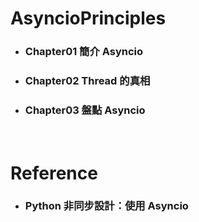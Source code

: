 AsyncioPrinciples
=====
* ### Chapter01 簡介 Asyncio
* ### Chapter02 Thread 的真相
* ### Chapter03 盤點 Asyncio
<br />

Reference
=====
* ### Python 非同步設計：使用 Asyncio
